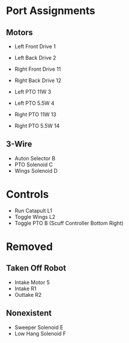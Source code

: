 # Port Assignments

## Motors

- Left Front Drive  1
- Left Back Drive   2
- Right Front Drive 11
- Right Back Drive  12

- Left PTO 11W      3
- Left PTO 5.5W     4
- Right PTO 11W     13
- Right PTO 5.5W    14

## 3-Wire

- Auton Selector    B
- PTO Solenoid      C
- Wings Solenoid    D

# Controls

- Run Catapult      L1
- Toggle Wings      L2
- Toggle PTO        B (Scuff Controller Bottom Right)

# Removed

## Taken Off Robot

- Intake Motor      5
- Intake            R1
- Outtake           R2

## Nonexistent

- Sweeper Solenoid  E 
- Low Hang Solenoid F